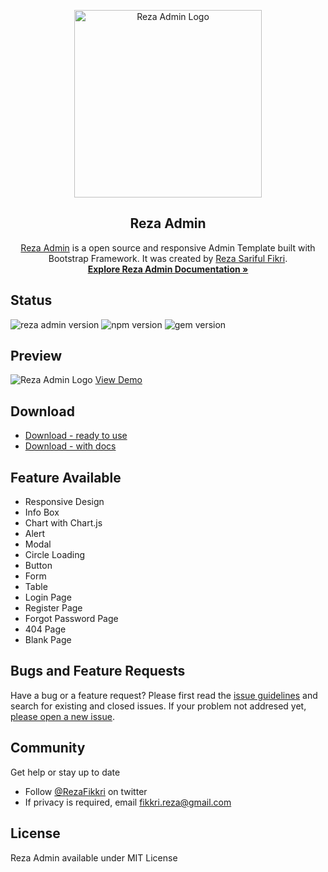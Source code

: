 <p align="center">
  <a href="https://rezafikkri.github.io/Reza-Admin/" title="Reza Admin"><img alt="Reza Admin Logo" src="https://rezafikkri.github.io/Reza-Admin/dist/img/Reza_Admin.svg" width="300"></a>
</p>

<h2 align="center">Reza Admin</h2>

<p align="center">
  <a href="https://rezafikkri.github.io/Reza-Admin/" title="Reza Admin">Reza Admin</a> is a open source and responsive Admin Template built with Bootstrap Framework. It was created by <a href="https://twitter.com/fikkrireza">Reza Sariful Fikri</a>.<br><a title="Documentation" href="https://rezafikkri.github.io/Reza-Admin/docs"><strong>Explore Reza Admin Documentation &raquo;</strong></a>
</p>

## Status
![reza admin version](https://img.shields.io/badge/version-1.0.2-blue) ![npm version](https://img.shields.io/badge/npm-6.14.7-brightgreen) ![gem version](https://img.shields.io/badge/gem-3.1.4-brightgreen)

## Preview
<img alt="Reza Admin Logo" src="https://rezafikkri.github.io/Reza-Admin/dist/img/rezaadmin.jpg">
<a href="https://rezafikkri.github.io/Reza-Admin/" title="Reza Admin">View Demo</a>

## Download
- [Download - ready to use](https://github.com/rezafikkri/Reza-Admin/releases/download/v1.0.2/Reza-Admin-v1.0.2.zip)
- [Download - with docs](https://github.com/rezafikkri/Reza-Admin/releases/download/v1.0.2/Reza-Admin-and-doc-v1.0.2.zip)

## Feature Available
- Responsive Design
- Info Box
- Chart with Chart.js
- Alert
- Modal
- Circle Loading
- Button
- Form
- Table
- Login Page
- Register Page
- Forgot Password Page
- 404 Page
- Blank Page 

## Bugs and Feature Requests
Have a bug or a feature request? Please first read the [issue guidelines](https://github.com/rezafikkri/Reza-Admin/blob/master/CONTRIBUTING.md) and search for existing and closed issues. If your problem not addresed yet, [please open a new issue](https://github.com/rezafikkri/Reza-Admin/issues/new).

## Community
Get help or stay up to date
- Follow [@RezaFikkri](https://twitter.com/fikkrireza) on twitter
- If privacy is required, email fikkri.reza@gmail.com

## License
Reza Admin available under MIT License